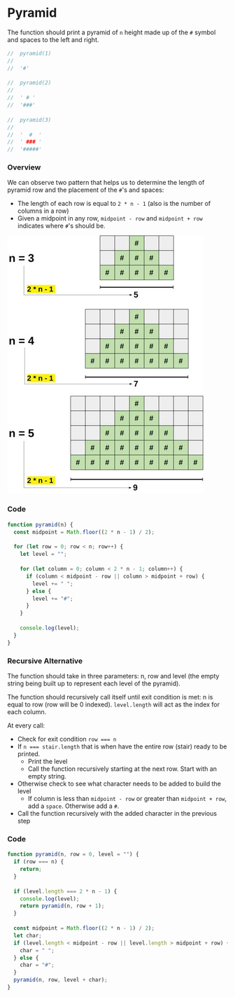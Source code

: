 # Pyramid

The function should print a pyramid of `n` height made up of the `#` symbol and spaces to the left and right.

```javascript
//  pyramid(1)
//
//  '#'

//  pyramid(2)
//
//  ' # '
//  '###'

//  pyramid(3)
//
//  '  #  '
//  ' ### '
//  '#####'
```

### Overview

We can observe two pattern that helps us to determine the length of pyramid row and the placement of the `#`'s and spaces:

- The length of each row is equal to `2 * n - 1` (also is the number of columns in a row)
- Given a midpoint in any row, `midpoint - row` and `midpoint + row` indicates where `#`'s should be.

![Pyramid](pyramid_1.jpg)

### Code

```javascript
function pyramid(n) {
  const midpoint = Math.floor((2 * n - 1) / 2);

  for (let row = 0; row < n; row++) {
    let level = "";

    for (let column = 0; column < 2 * n - 1; column++) {
      if (column < midpoint - row || column > midpoint + row) {
        level += " ";
      } else {
        level += "#";
      }
    }

    console.log(level);
  }
}
```

### Recursive Alternative

The function should take in three parameters: n, row and level (the empty string being built up to represent each level of the pyramid).

The function should recursively call itself until exit condition is met: n is equal to row (row will be 0 indexed). `level.length` will act as the index for each column.

At every call:

- Check for exit condition `row === n`
- If `n === stair.length` that is when have the entire row (stair) ready to be printed.
  - Print the level
  - Call the function recursively starting at the next row. Start with an empty string.
- Otherwise check to see what character needs to be added to build the level
  - If column is less than `midpoint - row` or greater than `midpoint + row`, add a `space`. Otherwise add a `#`.
- Call the function recursively with the added character in the previous step

### Code

```javascript
function pyramid(n, row = 0, level = "") {
  if (row === n) {
    return;
  }

  if (level.length === 2 * n - 1) {
    console.log(level);
    return pyramid(n, row + 1);
  }

  const midpoint = Math.floor((2 * n - 1) / 2);
  let char;
  if (level.length < midpoint - row || level.length > midpoint + row) {
    char = " ";
  } else {
    char = "#";
  }
  pyramid(n, row, level + char);
}
```
